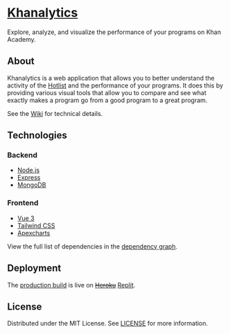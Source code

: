 # [Khanalytics](https://khanalytics.bhavjit.com/) 
Explore, analyze, and visualize the performance of your programs on Khan Academy.

## About
Khanalytics is a web application that allows you to better understand the activity of the [Hotlist](https://www.khanacademy.org/browse) and the performance of your programs. It does this by providing various visual tools that allow you to compare and see what exactly makes a program go from a good program to a great program.

See the [Wiki](https://github.com/bhavjitChauhan/khanalytics/wiki) for technical details.

## Technologies
### Backend
 - [Node.js](https://nodejs.org/)
 - [Express](https://expressjs.com/)
 - [MongoDB](https://www.mongodb.com/)
### Frontend
 - [Vue 3](https://vuejs.org/)
 - [Tailwind CSS](https://tailwindcss.com/)
 - [Apexcharts](https://apexcharts.com/)

View the full list of dependencies in the [dependency graph](https://github.com/bhavjitChauhan/khanalytics/network/dependencies).

## Deployment
The [production build](https://github.com/bhavjitChauhan/khanalytics/tree/production) is live on [~~Heroku~~](https://blog.heroku.com/next-chapter) [Replit](http://khanalytics.bhavjit.com/).

## License
Distributed under the MIT License. See [LICENSE](https://github.com/bhavjitChauhan/khanalytics/blob/main/LICENSE) for more information.
